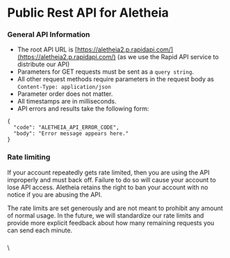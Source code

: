 # Public Rest API for Aletheia

### General API Information

* The root API URL is [https://aletheia2.p.rapidapi.com/](https://aletheia2.p.rapidapi.com/) (as we use the Rapid API service to distribute our API)
* Parameters for GET requests must be sent as a `query string`.
* All other request methods require parameters in the request body as `Content-Type: application/json`
* Parameter order does not matter.
* All timestamps are in milliseconds.
* API errors and results take the following form:

```
{
  "code": "ALETHEIA_API_ERROR_CODE",
  "body": "Error message appears here."
}
```

### Rate limiting

If your account repeatedly gets rate limited, then you are using the API improperly and must back off. Failure to do so will cause your account to lose API access. Aletheia retains the right to ban your account with no notice if you are abusing the API.

The rate limits are set generously and are not meant to prohibit any amount of normal usage. In the future, we will standardize our rate limits and provide more explicit feedback about how many remaining requests you can send each minute.

###

###

\
